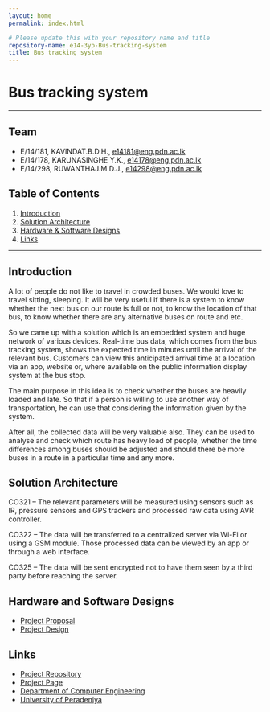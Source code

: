 ```yaml
---
layout: home
permalink: index.html

# Please update this with your repository name and title
repository-name: e14-3yp-Bus-tracking-system
title: Bus tracking system
---
```


[comment]: # "This is the standard layout for the project, but you can clean this and use your own template"

# Bus tracking system

---

## Team
-  E/14/181, KAVINDAT.B.D.H., [e14181@eng.pdn.ac.lk](mailto:e14181@eng.pdn.ac.lk)
-  E/14/178, KARUNASINGHE Y.K., [e14178@eng.pdn.ac.lk](mailto:e14178@eng.pdn.ac.lk)
-  E/14/298, RUWANTHAJ.M.D.J., [e14298@eng.pdn.ac.lk](mailto:e14298@eng.pdn.ac.lk)

## Table of Contents
1. [Introduction](#introduction)
2. [Solution Architecture](#solution-architecture )
3. [Hardware & Software Designs](#hardware-and-software-designs)
4. [Links](#links)

---

## Introduction

A lot of people do not like to travel in crowded buses. We would love to travel sitting, sleeping. It will be very useful if there is a system to know whether the next bus on our route is full or not, to know the location of that bus, to know whether there are any alternative buses on route and etc.

So we came up with a solution which is an embedded system and huge network of various devices. Real-time bus data, which comes from the bus tracking system, shows the expected time in minutes until the arrival of the relevant bus. Customers can view this anticipated arrival time at a location via an app, website or, where available on the public information display system at the bus stop.  

The main purpose in this idea is to check whether the buses are heavily loaded and late. So that if a person is willing to use another way of transportation, he can use that considering the information given by the system.

After all, the collected data will be very valuable also. They can be used to analyse and check which route has heavy load of people, whether the time differences among buses should be adjusted and should there be more buses in a route in a particular time and any more.


## Solution Architecture

CO321 – The relevant parameters will be measured using sensors such as IR, pressure sensors and GPS trackers and processed raw data using AVR controller.

CO322 – The data will be transferred to a centralized server via Wi-Fi or using a GSM module. Those processed data can be viewed by an app or through a web interface.

CO325 – The data will be sent encrypted not to have them seen by a third party before reaching the server.

## Hardware and Software Designs

- [Project Proposal](data/documents/1.pdf)  
- [Project Design](data/documents/2.pdf)

## Links

- <a href = "https://github.com/cepdnaclk/e14-3yp-Bus-tracking-system" target = "_blank">Project Repository</a>
- <a href = "https://cepdnaclk.github.io/e14-3yp-Bus-tracking-system/" target = "_blank">Project Page</a>
- <a href = "http://www.ce.pdn.ac.lk/" target = "_blank">Department of Computer Engineering</a>
- <a href = "https://eng.pdn.ac.lk/" target = "_blank">University of Peradeniya</a>


[//]: # (Please refer this to learn more about Markdown syntax)
[//]: # (https://github.com/adam-p/markdown-here/wiki/Markdown-Cheatsheet)
